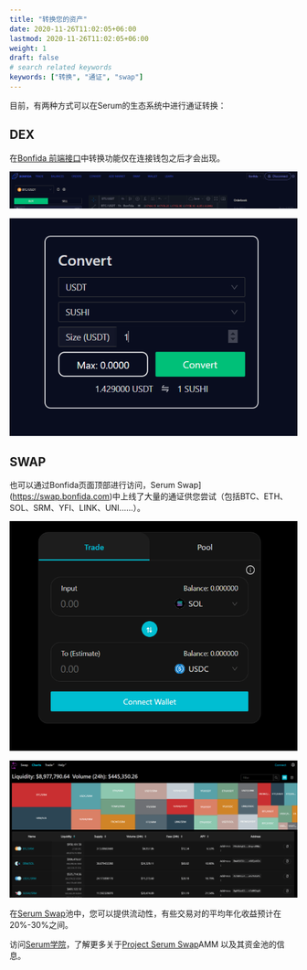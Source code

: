 ```yaml
---
title: "转换您的资产"
date: 2020-11-26T11:02:05+06:00
lastmod: 2020-11-26T11:02:05+06:00
weight: 1
draft: false
# search related keywords
keywords: ["转换", "通证", "swap"]
---
```


目前，有两种方式可以在Serum的生态系统中进行通证转换：

## DEX

在[Bonfida 前端接口](https://bonfida.com/dex/#/)中转换功能仅在连接钱包之后才会出现。

![convert-1](convert-1.png)

![convert-2](convert-2.png)

## SWAP

也可以通过Bonfida页面顶部进行访问，Serum Swap](https://swap.bonfida.com)中上线了大量的通证供您尝试（包括BTC、ETH、SOL、SRM、YFI、LINK、UNI......）。

![convert-3](convert-3.png)

![convert-4](convert-4.png)

在[Serum Swap](https://swap.bonfida.com)池中，您可以提供流动性，有些交易对的平均年化收益预计在20%-30%之间。

访问[Serum学院](https://serum-academy.com/en/serum-swap/)，了解更多关于[Project Serum Swap](https://swap.bonfida.com/#)AMM 以及其资金池的信息。
